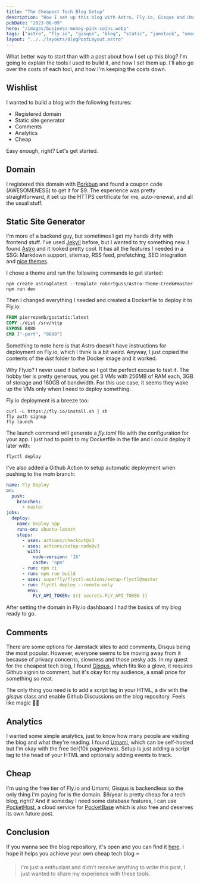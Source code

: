 ```yaml
---
title: "The Cheapest Tech Blog Setup"
description: "How I set up this blog with Astro, Fly.io, Gisqus and Umami."
pubDate: "2023-08-09"
hero: "/images/business-money-pink-coins.webp"
tags: ["astro", "fly.io", "gisqus", "blog", "static", "jamstack", "umami"]
layout: "../../layouts/BlogPostLayout.astro"
---
```


What better way to start than with a post about how I set up this blog? I'm going to explain the tools I used to build it, and how I set them up. I'll also go over the costs of each tool, and how I'm keeping the costs down.

## Wishlist

I wanted to build a blog with the following features:

- Registered domain
- Static site generator
- Comments
- Analytics
- Cheap

Easy enough, right? Let's get started.

## Domain

I registered this domain with [Porkbun](https://porkbun.com/) and found a coupon code (AWESOMENESS) to get it for $9. The experience was pretty straightforward, it set up the HTTPS certificate for me, auto-renewal, and all the usual stuff.

## Static Site Generator

I'm more of a backend guy, but sometimes I get my hands dirty with frontend stuff. I've used [Jekyll](https://jekyllrb.com/) before, but I wanted to try something new. I found [Astro](https://astro.build/) and it looked pretty cool. 
It has all the features I needed in a SSG: Markdown support, sitemap, RSS feed, prefetching, SEO integration and [nice themes](https://astro.build/themes).

I chose a theme and run the following commands to get started:
```shell
npm create astro@latest --template robertguss/Astro-Theme-Creek#master
npm run dev
```

Then I changed everything I needed and created a Dockerfile to deploy it to Fly.io:
```dockerfile
FROM pierrezemb/gostatic:latest 
COPY ./dist /srv/http
EXPOSE 8080
CMD ["-port", "8080"]
```
Something to note here is that Astro doesn't have instructions for deployment on Fly.io, which I think is a bit weird. Anyway, I just copied the contents of the _dist_ folder to the Docker image and it worked.

Why Fly.io? I never used it before so I got the perfect excuse to test it. The hobby tier is pretty generous, you get 3 VMs with 256MB of RAM each, 3GB of storage and 160GB of bandwidth. For this use case, it seems they wake up the VMs only when I need to deploy something.

Fly.io deployment is a breeze too:
```shell
curl -L https://fly.io/install.sh | sh
fly auth signup
fly launch
```
The launch command will generate a _fly.toml_ file with the configuration for your app. I just had to point to my Dockerfile in the file and I could deploy it later with:
```shell 
flyctl deploy
```

I've also added a Github Action to setup automatic deployment when pushing to the _main_ branch:
```yaml
name: Fly Deploy
on:
  push:
    branches:
      - master
jobs:
  deploy:
    name: Deploy app
    runs-on: ubuntu-latest
    steps:
      - uses: actions/checkout@v3
      - uses: actions/setup-node@v3
        with:
          node-version: '16'
          cache: 'npm'
      - run: npm ci
      - run: npm run build
      - uses: superfly/flyctl-actions/setup-flyctl@master
      - run: flyctl deploy --remote-only
        env: 
          FLY_API_TOKEN: ${{ secrets.FLY_API_TOKEN }}
```

After setting the domain in Fly.io dashboard I had the basics of my blog ready to go.

## Comments

There are some options for Jamstack sites to add comments, Disqus being the most popular. However, everyone seems to be moving away from it because of privacy concerns, slowness and those pesky ads. In my quest for the cheapest tech blog, I found [Gisqus](https://giscus.app/), which fits like a glove, it requires Github signin to comment, but it's okay for my audience, a small price for something so neat.

The only thing you need is to add a script tag in your HTML, a div with the _gisqus_ class and enable Github Discussions on the blog repository. Feels like magic 🧙‍♂️

## Analytics

I wanted some simple analytics, just to know how many people are visiting the blog and what they're reading. I found [Umami](https://umami.is/), which can be self-hosted but I'm okay with the free tier(10k pageviews).
Setup is just adding a script tag to the head of your HTML and optionally adding events to track.

## Cheap

I'm using the free tier of Fly.io and Umami, Gisqus is backendless so the only thing I'm paying for is the domain. $9/year is pretty cheap for a tech blog, right? And if someday I need some database features, I can use [PocketHost](https://pockethost.io/), a cloud service for [PocketBase](https://pocketbase.io/) which is also free and deserves its own future post.

## Conclusion

If you wanna see the blog repository, it's open and you can find it [here](https://github.com/thelinuxlich/digital_lich_blog). I hope it helps you achieve your own cheap tech blog ⭐

> I'm just a enthusiast and didn't receive anything to write this post, I just wanted to share my experience with these tools.